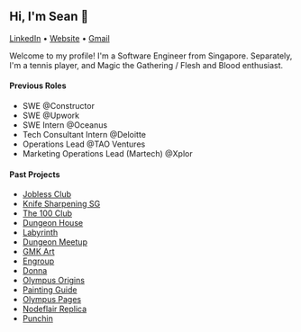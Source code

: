 ## Hi, I'm Sean 👋
<p>
  <a href="https://www.linkedin.com/in/seantanyurong/">LinkedIn</a> •
  <a href="https://seantanyurong.com/">Website</a> •
  <a href="mailto:seantanyurong@gmail.com">Gmail</a>
</p>

Welcome to my profile! I'm a Software Engineer from Singapore. Separately, I'm a tennis player, and Magic the Gathering / Flesh and Blood enthusiast.

#### Previous Roles
- SWE @Constructor
- SWE @Upwork
- SWE Intern @Oceanus
- Tech Consultant Intern @Deloitte
- Operations Lead @TAO Ventures
- Marketing Operations Lead (Martech) @Xplor

#### Past Projects
- [Jobless Club](https://www.jobless.club/)
- [Knife Sharpening SG](https://www.knifesharpening.sg/)
- [The 100 Club](https://the100club.io/)
- [Dungeon House](https://dungeon.house/)
- [Labyrinth](https://joinlabyrinth.vercel.app/)
- [Dungeon Meetup](https://dungeon-meetup.vercel.app/)
- [GMK Art](https://oo-gmkart.netlify.app/)
- [Engroup](https://www.engroup.sg/)
- [Donna](https://www.meetyourdonna.com/)
- [Olympus Origins](https://olympusorigins.netlify.app/)
- [Painting Guide](https://olympuspages-kolectiv.netlify.app/)
- [Olympus Pages](https://olympuspages.netlify.app/)
- [Nodeflair Replica](https://seantanyurong-nodeflair-assignment.vercel.app/)
- [Punchin](https://punchinkeys.netlify.app/)

